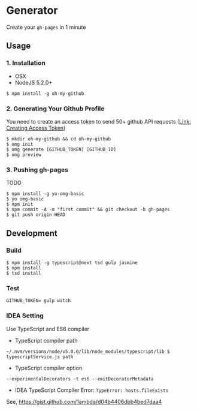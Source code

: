 # Generator 

Create your `gh-pages` in 1 minute

## Usage

### 1. Installation

- OSX
- NodeJS 5.2.0+

```
$ npm install -g oh-my-github
```

### 2. Generating Your Github Profile

You need to create an access token to send 50+ github API requests ([Link: Creating Access Token](https://github.com/settings/tokens/new))

```
$ mkdir oh-my-github && cd oh-my-github
$ omg init 
$ omg generate [GITHUB_TOKEN] [GITHUB_ID]
$ omg preview
```

### 3. Pushing gh-pages

TODO

```
$ npm install -g yo-omg-basic
$ yo omg-basic
$ npm init
$ npm commit -A -m "first commit" && git checkout -b gh-pages
$ git push origin HEAD
```

## Development

### Build 

```
$ npm install -g typescript@next tsd gulp jasmine
$ npm install
$ tsd install
```

### Test

```
GITHUB_TOKEN= gulp watch
```

### IDEA Setting

Use TypeScript and ES6 compiler

- TypeScript compiler path

```
~/.nvm/versions/node/v5.0.0/lib/node_modules/typescript/lib $ typescriptService.js path
```

- TypeScript compiler option

```
--experimentalDecorators -t es6 --emitDecoratorMetadata
```

- IDEA TypeScript Compiler Error: `TypeError: hosts.fileExists` 

See, https://gist.github.com/1ambda/d04b4406dbb4bed7daa4



